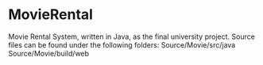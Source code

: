 # MovieRental
Movie Rental System, written in Java, as the final university project.
Source files can be found under the following folders:
Source/Movie/src/java
Source/Movie/build/web

